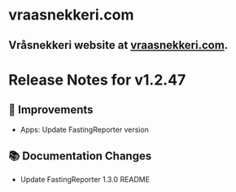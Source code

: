 # vraasnekkeri.com
## Vråsnekkeri website at [vraasnekkeri.com](https://www.vraasnekkeri.com).

# Release Notes for v1.2.47
## 🔨 Improvements
- Apps: Update FastingReporter version

## 📚 Documentation Changes
- Update FastingReporter 1.3.0 README

